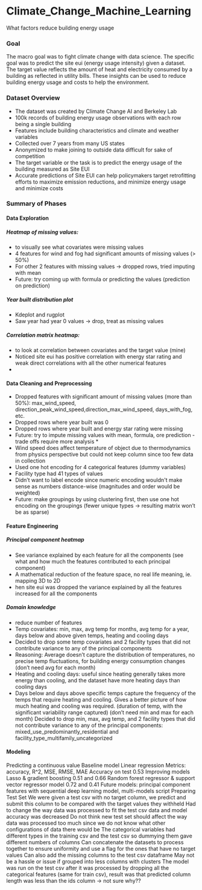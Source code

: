 # Climate_Change_Machine_Learning
What factors reduce building energy usage

### Goal
The macro goal was to fight climate change with data science. The specific goal was to predict the site eui (energy usage intensity) given a dataset. The target value reflects the amount of heat and electricity consumed by a building as reflected in utility bills. These insights can be used to reduce building energy usage and costs to help the environment.

### Dataset Overview
- The dataset was created by Climate Change AI and Berkeley Lab
- 100k records of building energy usage observations with each row being a single building
- Features include building characteristics and climate and weather variables
- Collected over 7 years from many US states
- Anonymized to make joining to outside data difficult for sake of competition
- The target variable or the task is to predict the energy usage of the building measured as Site EUI
- Accurate predictions of Site EUI can help policymakers target retrofitting efforts to maximize emission reductions, and minimize energy usage and minimize costs

### Summary of Phases

#### Data Exploration

##### Heatmap of missing values: 
- to visually see what covariates were missing values	
- 4 features for wind and fog had significant amounts of missing values (> 50%)
- For other 2 features with missing values -> dropped rows, tried imputing with mean
- Future: try coming up with formula or predicting the values (prediction on prediction)
##### Year built distribution plot
- Kdeplot and rugplot
- Saw year had year 0 values -> drop, treat as missing values
##### Correlation matrix heatmap: 
- to look at correlation between covariates and the target value (mine)
- Noticed site eui has positive correlation with energy star rating and weak direct correlations with all the other numerical features
- 
#### Data Cleaning and Preprocessing
- Dropped features with significant amount of missing values (more than 50%): max_wind_speed, direction_peak_wind_speed,direction_max_wind_speed, days_with_fog, etc. 
- Dropped rows where year built was 0
- Dropped rows where year built and energy star rating were missing
- Future: try to impute missing values with mean, formula, ore prediction - trade offs require more analysis *
- Wind speed does affect temperature of object due to thermodynamics from physics perspective but could not keep column since too few data in collection 
- Used one hot encoding for 4 categorical features (dummy variables)
- Facility type had 41 types of values
- Didn’t want to label encode since numeric encoding wouldn't make sense as numbers distance-wise (magnitudes and order would be weighted) 
- Future: make groupings by using clustering first, then use one hot encoding on the groupings (fewer unique types -> resulting matrix won’t be as sparse)

#### Feature Engineering

##### Principal component heatmap
- See variance explained by each feature for all the components (see what and how much the features contributed to each principal component)
- A mathematical reduction of the feature space, no real life meaning, ie. mapping 3D to 2D
- hen site eui was dropped the variance explained by all the features increased for all the components
##### Domain knowledge
- reduce number of features
- Temp covariates: min, max, avg temp for months, avg temp for a year, days below and above given temps, heating and cooling days
- Decided to drop some temp covariates and 2 facility types that did not contribute variance to any of the principal components
- Reasoning: Average doesn’t capture the distribution of temperatures, no precise temp fluctuations, for building energy consumption changes (don’t need avg for each month)
- Heating and cooling days: useful since heating generally takes more energy than cooling, and the dataset have more heating days than cooling days
- Days below and days above specific temps capture the frequency of the temps that require heating and cooling. Gives a better picture of how much heating and cooling was required. (duration of temp, with the significant variability range captured) (don’t need min and max for each month)
Decided to drop min, max, avg temp, and 2 facility types that did not contribute variance to any of the principal components: mixed_use_predominantly_residential and facility_type_multifamily_uncategorized

#### Modeling
Predicting a continuous value
Baseline model
Linear regression
Metrics: accuracy, R^2, MSE, RMSE, MAE
Accuracy on test 0.53
Improving models
Lasso & gradient boosting
0.51 and 0.66
Random forest regressor & support vector regressor model
0.72 and 0.41
Future models: principal component features with sequential deep learning model, multi-models script
Preparing Test Set
We were given a test csv with no target column, we predict and submit this column to be compared with the target values they withheld
Had to change the way data was processed to fit the test csv data and model accuracy was decreased
Do not think new test set should affect the way data was processed too much since we do not know what other configurations of data there would be
The categorical variables had different types in the training csv and the test csv so dummying them gave different numbers of columns
Can concatenate the datasets to process together to ensure uniformity and use a flag for the ones that have no target values
Can also add the missing columns to the test csv dataframe
May not be a hassle or issue if grouped into less columns with clusters
The model was run on the test csv after it was processed by dropping all the categorical features (same for train csv), result was that predicted column length was less than the ids column -> not sure why??
